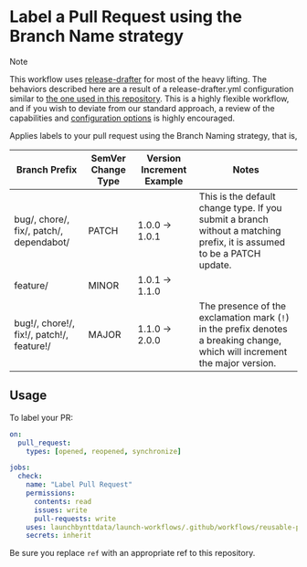 # Label a Pull Request using the Branch Name strategy

> [!NOTE]
> This workflow uses [release-drafter](https://github.com/release-drafter/release-drafter) for most of the heavy lifting. The behaviors described here are a result of a release-drafter.yml configuration similar to [the one used in this repository](../.github/release-drafter.yml). This is a highly flexible workflow, and if you wish to deviate from our standard approach, a review of the capabilities and [configuration options](https://github.com/release-drafter/release-drafter?tab=readme-ov-file#configuration-options) is highly encouraged.

Applies labels to your pull request using the Branch Naming strategy, that is,

| Branch Prefix                             | SemVer Change Type | Version Increment Example | Notes                                                                                                                       |
|-------------------------------------------|--------------------|---------------------------|-----------------------------------------------------------------------------------------------------------------------------|
| bug/, chore/, fix/, patch/, dependabot/   | PATCH              | 1.0.0 -> 1.0.1            | This is the default change type. If you submit a branch without a matching prefix, it is assumed to be a PATCH update.      |
| feature/                                  | MINOR              | 1.0.1 -> 1.1.0            |                                                                                                                             |
| bug!/, chore!/, fix!/, patch!/, feature!/ | MAJOR              | 1.1.0 -> 2.0.0            | The presence of the exclamation mark (`!`) in the prefix denotes a breaking change, which will increment the major version. |

## Usage

To label your PR:

```yaml
on:
  pull_request:
    types: [opened, reopened, synchronize]

jobs:
  check:
    name: "Label Pull Request"
    permissions:
      contents: read
      issues: write
      pull-requests: write
    uses: launchbynttdata/launch-workflows/.github/workflows/reusable-pr-label-by-branch.yml@ref
    secrets: inherit


```

Be sure you replace `ref` with an appropriate ref to this repository.
